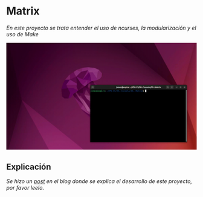 # Matrix

_En este proyecto se trata entender el uso de ncurses, la modularización y el uso de Make_

<img src=/00.-Sources/Gifs/Matrix.gif alt="#"/>

## Explicación  

_Se hizo un [post]() en el blog donde se explica el desarrollo de este proyecto, por favor leelo._


